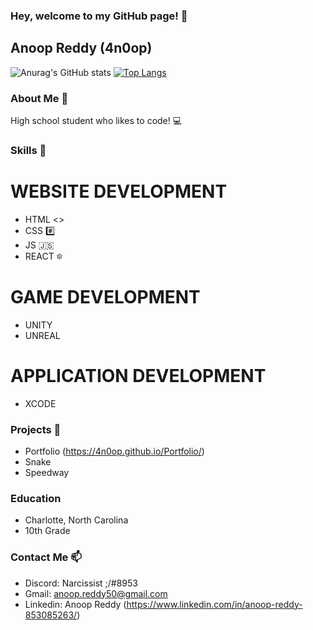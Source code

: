### Hey, welcome to my GitHub page! 🦭
## Anoop Reddy (4n0op)

![Anurag's GitHub stats](https://github-readme-stats.vercel.app/api?username=4n0op&show_icons=true&theme=dark)
[![Top Langs](https://github-readme-stats.vercel.app/api/top-langs/?username=4n0op&hide_progress=true&theme=dark)](https://github.com/anuraghazra/github-readme-stats)

### About Me 🤔
High school student who likes to code! 💻

### Skills 🌱
# WEBSITE DEVELOPMENT
- HTML <>
- CSS #️⃣
- JS 🇯🇸
- REACT 🔯

# GAME DEVELOPMENT
- UNITY
- UNREAL

# APPLICATION DEVELOPMENT
- XCODE

### Projects 🔭
- Portfolio (https://4n0op.github.io/Portfolio/)
- Snake
- Speedway

### Education
- Charlotte, North Carolina
- 10th Grade

### Contact Me 📫
- Discord: Narcissist ;/#8953
- Gmail: anoop.reddy50@gmail.com
- Linkedin: Anoop Reddy (https://www.linkedin.com/in/anoop-reddy-853085263/)


<!--
COMMENTS (Can be used later):
- 🔭 I’m currently working on ...
- 🌱 I’m currently learning ...
- 👯 I’m looking to collaborate on ...
- 🤔 I’m looking for help with ...
- 💬 Ask me about ...
- 📫 How to reach me: ...
- 😄 Pronouns: ...
- ⚡ Fun fact: ...
-->

